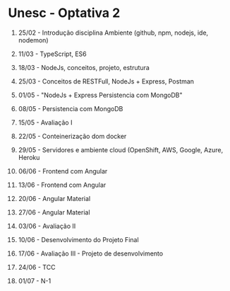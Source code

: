 # Unesc - Optativa 2
	
1. 25/02 -	Introdução disciplina
Ambiente (github, npm, nodejs, ide, nodemon)
	
2.	11/03 - TypeScript, ES6
	
3.	18/03 - NodeJs, conceitos, projeto, estrutura
	
4.	25/03 - Conceitos de RESTFull, NodeJs + Express, Postman
	
5. 01/05 -	"NodeJs + Express
Persistencia com MongoDB"
	
6.	08/05 -	Persistencia com MongoDB
	
7.	15/05 -	Avaliação I
	
8.	22/05 -	Conteinerização dom docker
	
9.	29/05 -	Servidores e ambiente cloud (OpenShift, AWS, Google, Azure, Heroku
	
10.	06/06 -	Frontend com Angular
	
11.	13/06 -	Frontend com Angular
	
12.	20/06 -	Angular Material
	
13.	27/06 -	Angular Material
	
14.	03/06 -	Avaliação II
	
15.	10/06 -	Desenvolvimento do Projeto Final
	
16.	17/06 -	Avaliação III - Projeto de desenvolvimento
	
17.	24/06 -	TCC
	
18.	01/07 -	N-1
